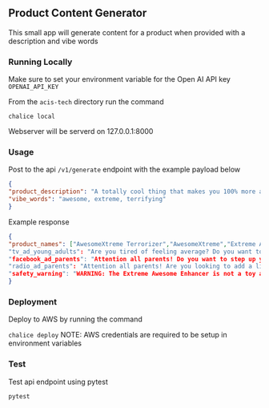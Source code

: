 ## Product Content Generator

This small app will generate content for a product when provided with a description and vibe words

### Running Locally
Make sure to set your environment variable for the Open AI API key
`OPENAI_API_KEY`

From the `acis-tech` directory run the command

`chalice local`

Webserver will be serverd on 127.0.0.1:8000

### Usage

Post to the api `/v1/generate` endpoint with the example payload below
```json
{
"product_description": "A totally cool thing that makes you 100% more awesome",
"vibe_words": "awesome, extreme, terrifying"
}
```

Example response
```json
{
"product_names": ["AwesomeXtreme Terrorizer","AwesomeXtreme","Extreme Awesome Enhancer"]
"tv_ad_young_adults": "Are you tired of feeling average? Do you want to stand out and be the life of the party? Look no further! The Aweso
"facebook_ad_parents": "Attention all parents! Do you want to step up your cool game and become 100% more awesome? Introducing AwesomeXtre
"radio_ad_parents": "Attention all parents! Are you looking to add a little extra excitement to your daily routine? Look no further! The E
"safety_warning": "WARNING: The Extreme Awesome Enhancer is not a toy and should be used with caution. This device has been designed to i
}
```

### Deployment
Deploy to AWS by running the command

`chalice deploy`
NOTE: AWS credentials are required to be setup in environment variables

### Test
Test api endpoint using pytest

`pytest`
